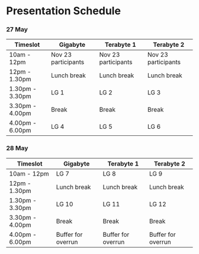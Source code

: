 # Presentation Schedule

### 27 May <a href="#id-27-may" id="id-27-may"></a>

| Timeslot        | Gigabyte            | Terabyte 1          | Terabyte 2          |
| --------------- | ------------------- | ------------------- | ------------------- |
| 10am - 12pm     | Nov 23 participants | Nov 23 participants | Nov 23 participants |
| 12pm - 1.30pm   | Lunch break         | Lunch break         | Lunch break         |
| 1.30pm - 3.30pm | LG 1                | LG 2                | LG 3                |
| 3.30pm - 4.00pm | Break               | Break               | Break               |
| 4.00pm - 6.00pm | LG 4                | LG 5                | LG 6                |



### 28 May <a href="#id-28-may" id="id-28-may"></a>

| Timeslot        | Gigabyte           | Terabyte 1         | Terabyte 2         |
| --------------- | ------------------ | ------------------ | ------------------ |
| 10am - 12pm     | LG 7               | LG 8               | LG 9               |
| 12pm - 1.30pm   | Lunch break        | Lunch break        | Lunch break        |
| 1.30pm - 3.30pm | LG 10              | LG 11              | LG 12              |
| 3.30pm - 4.00pm | Break              | Break              | Break              |
| 4.00pm - 6.00pm | Buffer for overrun | Buffer for overrun | Buffer for overrun |
